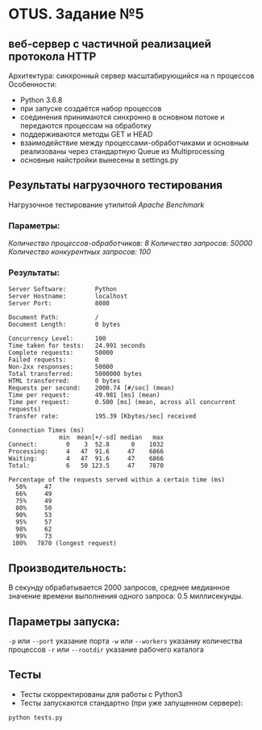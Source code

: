 # OTUS. Задание №5
## веб‐сервер с частичной реализацией протокола HTTP
Архитектура: синхронный сервер масштабирующийся на n процессов
Особенности:
 - Python 3.6.8
 - при запуске создаётся набор процессов
 - соединения принимаются синхронно в основном потоке и передаются процессам на обработку
 - поддерживаются методы GET и HEAD
 - взаимодействие между процессами-обработчиками и основным
реализованы через стандартную Queue из Multiprocessing
 - основные найстройки вынесены в settings.py

## Результаты нагрузочного тестирования
Нагрузочное тестирование утилитой *Apache Benchmark*

### Параметры:
*Количество процессов-обработчиков: *8**
*Количество запросов: *50000**
*Количество конкурентных запросов: *100**

### Результаты:
```
Server Software:        Python
Server Hostname:        localhost
Server Port:            8080

Document Path:          /
Document Length:        0 bytes

Concurrency Level:      100
Time taken for tests:   24.991 seconds
Complete requests:      50000
Failed requests:        0
Non-2xx responses:      50000
Total transferred:      5000000 bytes
HTML transferred:       0 bytes
Requests per second:    2000.74 [#/sec] (mean)
Time per request:       49.981 [ms] (mean)
Time per request:       0.500 [ms] (mean, across all concurrent requests)
Transfer rate:          195.39 [Kbytes/sec] received

Connection Times (ms)
              min  mean[+/-sd] median   max
Connect:        0    3  52.8      0    1032
Processing:     4   47  91.6     47    6866
Waiting:        4   47  91.6     47    6866
Total:          6   50 123.5     47    7870

Percentage of the requests served within a certain time (ms)
  50%     47
  66%     49
  75%     49
  80%     50
  90%     53
  95%     57
  98%     62
  99%     73
 100%   7870 (longest request)
```

## Производительность:
В секунду обрабатывается 2000 запросов, среднее медианное значение времени
выполнения одного запроса: 0.5 миллисекунды.

## Параметры запуска:
`-p` или `--port` указание порта
`-w` или `--workers` указаниу количества процессов 
`-r` или `--rootdir` указание рабочего каталога 

## Тесты
- Тесты скорректированы для работы с Python3
- Тесты запускаются стандартно (при уже запущенном сервере): 
```
python tests.py
```
